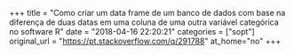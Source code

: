 +++
title = "Como criar um data frame de um banco de dados com base na diferença de duas datas em uma coluna de uma outra variável categórica no software R"
date = "2018-04-16 22:20:21"
categories = ["sopt"]
original_url = "https://pt.stackoverflow.com/q/291788"
at_home="no"
+++


